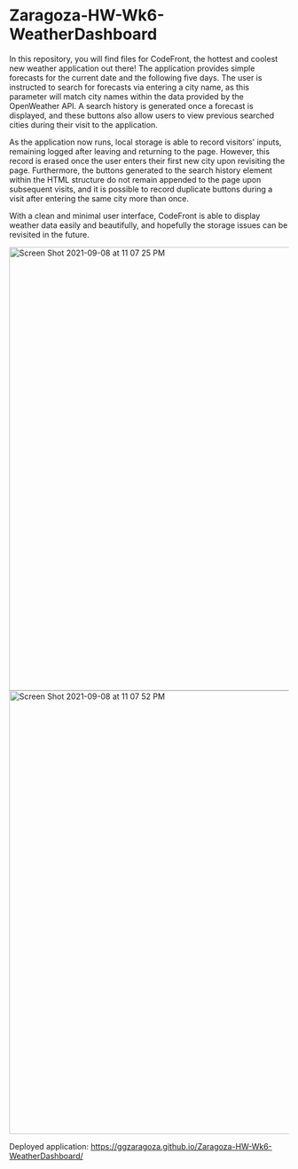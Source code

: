 # Zaragoza-HW-Wk6-WeatherDashboard

In this repository, you will find files for CodeFront, the hottest and coolest new weather application out there! The application provides simple forecasts for the current date and the following five days. The user is instructed to search for forecasts via entering a city name, as this parameter will match city names within the data provided by the OpenWeather API. A search history is generated once a forecast is displayed, and these buttons also allow users to view previous searched cities during their visit to the application.

As the application now runs, local storage is able to record visitors' inputs, remaining logged after leaving and returning to the page. However, this record is erased once the user enters their first new city upon revisiting the page. Furthermore, the buttons generated to the search history element within the HTML structure do not remain appended to the page upon subsequent visits, and it is possible to record duplicate buttons during a visit after entering the same city more than once.

With a clean and minimal user interface, CodeFront is able to display weather data easily and beautifully, and hopefully the storage issues can be revisited in the future.

<img width="800" alt="Screen Shot 2021-09-08 at 11 07 25 PM" src="https://user-images.githubusercontent.com/86588318/132621006-b25f618b-3f9e-4724-90c3-88ba3d78bdb4.png">

<img width="800" alt="Screen Shot 2021-09-08 at 11 07 52 PM" src="https://user-images.githubusercontent.com/86588318/132621028-b7d4ab35-aaf5-4f72-8ca8-c711536c721d.png">

Deployed application: <a href="https://ggzaragoza.github.io/Zaragoza-HW-Wk6-WeatherDashboard/">https://ggzaragoza.github.io/Zaragoza-HW-Wk6-WeatherDashboard/</a>
